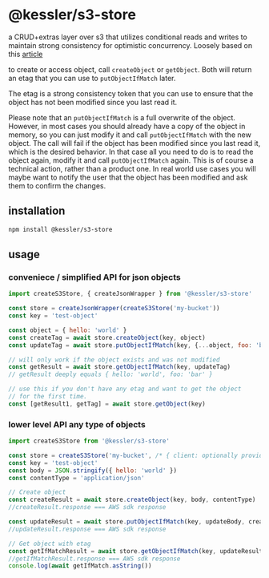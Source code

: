 # @kessler/s3-store

a CRUD+extras layer over s3 that utilizes conditional reads and writes to maintain strong consistency for optimistic concurrency. Loosely based on this [article](https://www.architecture-weekly.com/p/using-s3-but-not-the-way-you-expected)

to create or access object, call `createObject` or `getObject`. Both will return an etag that you can use to `putObjectIfMatch` later. 

The etag is a strong consistency token that you can use to ensure that the object has not been modified since you last read it.

Please note that an `putObjectIfMatch` is a full overwrite of the object.
However, in most cases you should already have a copy of the object in memory, so you can just modify it and call `putObjectIfMatch` with the new object. The call will fail if the object has been modified since you last read it, which is the desired behavior. In that case all you need to do is to read the object again, modify it and call `putObjectIfMatch` again. This is of course a technical action, rather than a product one. In real world use cases you will maybe want to notify the user that the object has been modified and ask them to confirm the changes.

## installation

```bash
npm install @kessler/s3-store
```

## usage

### conveniece / simplified API for json objects

```javascript
import createS3Store, { createJsonWrapper } from '@kessler/s3-store'

const store = createJsonWrapper(createS3Store('my-bucket'))
const key = 'test-object'

const object = { hello: 'world' }
const createTag = await store.createObject(key, object)
const updateTag = await store.putObjectIfMatch(key, {...object, foo: 'bar '}, createTag)

// will only work if the object exists and was not modified
const getResult = await store.getObjectIfMatch(key, updateTag)
// getResult deeply equals { hello: 'world', foo: 'bar' }

// use this if you don't have any etag and want to get the object
// for the first time.
const [getResult1, getTag] = await store.getObject(key)
```

### lower level API any type of objects

```javascript
import createS3Store from '@kessler/s3-store'

const store = createS3Store('my-bucket', /* { client: optionally provide your own s3 client} */)
const key = 'test-object'
const body = JSON.stringify({ hello: 'world' })
const contentType = 'application/json'

// Create object
const createResult = await store.createObject(key, body, contentType)
//createResult.response === AWS sdk response

const updateResult = await store.putObjectIfMatch(key, updateBody, createResult.etag, contentType)
//updateResult.response === AWS sdk response

// Get object with etag
const getIfMatchResult = await store.getObjectIfMatch(key, updateResult.etag)
//getIfMatchResult.response === AWS sdk response
console.log(await getIfMatch.asString())

```